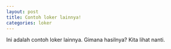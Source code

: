 ```yaml
---
layout: post
title: Contoh loker lainnya!
categories: loker
---
```


Ini adalah contoh loker lainnya. Gimana hasilnya? Kita lihat nanti.

